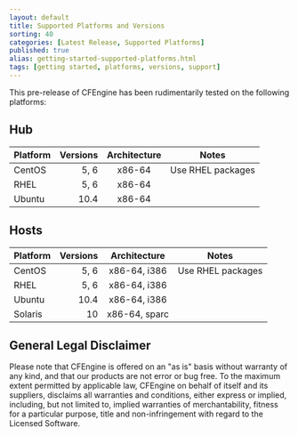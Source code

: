 ```yaml
---
layout: default
title: Supported Platforms and Versions
sorting: 40
categories: [Latest Release, Supported Platforms]
published: true
alias: getting-started-supported-platforms.html
tags: [getting started, platforms, versions, support]
---
```


This pre-release of CFEngine has been rudimentarily tested on the
following platforms:

## Hub

| Platform     | Versions | Architecture    | Notes                          |
|--------------|---------:|:---------------:|--------------------------------|
|CentOS        | 5, 6     | x86-64          | Use RHEL packages              |
|RHEL          | 5, 6     | x86-64          |                                |
|Ubuntu        | 10.4     | x86-64          |                                |

## Hosts

| Platform     | Versions | Architecture    | Notes                          |
|--------------|---------:|:---------------:|--------------------------------|
|CentOS        | 5, 6     | x86-64, i386    | Use RHEL packages              |
|RHEL          | 5, 6     | x86-64, i386    |                                |
|Ubuntu        | 10.4     | x86-64, i386    |                                |
|Solaris       | 10       | x86-64, sparc   |                                |

<!--- TODO: switch for release, remove above from stable branches



CFEngine works on a wide range of platforms, and the CFEngine team strives to 
provide support for the platforms most frequently used by our users. We have 
designed our internal testing procedures to divide platforms into three 
categories in order to prioritize internal testing and resources, so that the 
most frequently used platforms are subjected to our most rigorous testing 
processes.

### Tier 1 Platforms

Tier 1 platforms are fully integrated into our continuous delivery process, 
which runs our full automated test suite, from compilation to full system 
deployment into a test environment. We provide throughly tested packages that 
integrate with the platforms respective package management system, and our 
technical staff is working on these platforms on a daily basis.

You should expect the [CFEngine source code][github core] to compile and work 
on these platforms at all times.

#### CFEngine Enterprise Server

| OS              | Versions     | Architectures      |
|-----------------|--------------|--------------------|
| RedHat          | 5, 6         | x86-64             |

#### Host

| OS              | Versions     | Architectures      |
|-----------------|--------------|--------------------|
| RedHat          | 5, 6         | x86-64, x386       |
| Solaris         | 10           | x86-64, UltraSparc |

### Tier 2 Platforms

Platforms in this category are incorporated in some of our continuous 
integration systems and are tested on a regular basis, although not 
continuously.

We provide packages that are subject to basic testing for all releases.
Some of our technical staff has hands-on experience on these platforms.

#### CFEngine Enterprise Server

| OS              | Versions      | Architectures      |
|-----------------|---------------|--------------------|
| SLES            | 11            | x86-64             |
| Debian          | 6             | x86-64             |
| Ubuntu          | 10.04, 12.04  | x86-64             |

#### Host

| OS              | Versions      | Architectures      |
|-----------------|---------------|--------------------|
| SLES            | 11            | x86-64, i386       |
| Debian          | 6             | x86-64, i386       |
| Ubuntu          | 10.04, 12.04  | x86-64, i386       |
| Windows         | 2008 Standard | i386/x86-64

### Tier 3 Platforms

CFEngine is known to run on a wide range of other platforms. As long as the 
platform is POSIX compliant, has a C compiler toolchain that fully implements 
the C99 standard, and is in general supported by the vendor, we are happy to 
work with you to make CFEngine available. Please [contact our sales
team][contact us] for details.

We know that the current version of CFEngine can be made to work on the 
following platforms. However, note that certain CFEngine functionality might 
not be available, and that our capacity to provide technical support on these 
platforms is likely to be limited.

In general, platforms in this category can only be supported as hosts.

* Solaris 9 UltraSparc
* AIX 5.3, 6.1 and 7.1
* HP-UX 11.23 and 11.31
* RHEL 4
* Debian 4
* Open Indiana
* SmartOS
* SLES on Mainframe 390

Note that availability of the current version of CFEngine on these platforms 
does not imply availability of future versions of CFEngine.

Community users might be able to build the host binaries directly from 
sources on additional platforms.


## Hub/Host compatibility

We strongly recommend to install identical versions on all hosts and servers 
in your system.

A server running CFEngine Enterprise 3.5 can serve policy to and collect data 
from hosts running the following versions of CFEngine:

* 3.5.x
* 3.0.x
* 2.2.x


Some data will not be available from older hosts, and the policy you serve 
needs to take into account hosts with different versions.

-->

## General Legal Disclaimer

Please note that CFEngine is offered on an "as is" basis without warranty of 
any kind, and that our products are not error or bug free. To the maximum 
extent permitted by applicable law, CFEngine on behalf of itself and its 
suppliers, disclaims all warranties and conditions, either express or implied, 
including, but not limited to, implied warranties of merchantability, fitness 
for a particular purpose, title and non-infringement with regard to the 
Licensed Software.
